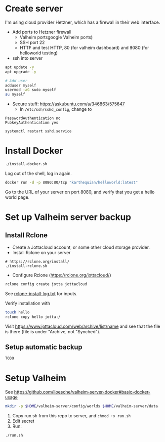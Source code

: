 # Create server

I'm using cloud provider Hetzner, which has a firewall in their web interface.

* Add ports to Hetzner firewall
    * Valheim portsgoogle Valheim ports)
    * SSH port 22
    * HTTP and test HTTP, 80 (for valheim dashboard) and 8080 (for helloworld testing)
* ssh into server

```sh
apt update -y
apt upgrade -y

# Add user
adduser myself
usermod -aG sudo myself
su myself
```

* Secure stuff: https://askubuntu.com/a/346863/575647
  * In `/etc/ssh/sshd_config`, change to 

```
PasswordAuthentication no
PubkeyAuthentication yes
```

```
systemctl restart sshd.service
```


# Install Docker
```sh
./install-docker.sh
```

Log out of the shell, log in again.

```sh
docker run -d -p 8080:80/tcp "karthequian/helloworld:latest"
```

Go to the URL of your server on port 8080, and verify that you get a hello world page.

# Set up Valheim server backup

## Install Rclone

* Create a Jottacloud account, or some other cloud storage provider.
* Install Rclone on your server

```
# https://rclone.org/install/
./install-rclone.sh
```

* Configure Rclone (https://rclone.org/jottacloud/)

```sh
rclone config create jotta jottacloud
```

See [rclone-install-log.txt](rclone-install-log.txt) for inputs.

Verify installation with

```sh
touch hello
rclone copy hello jotta:/
```

Visit https://www.jottacloud.com/web/archive/list/name and see that the file is there (file is under
"Archive, not "Synched").

## Setup automatic backup

```sh
TODO
```


# Setup Valheim
See https://github.com/lloesche/valheim-server-docker#basic-docker-usage



```sh
mkdir -p $HOME/valheim-server/config/worlds $HOME/valheim-server/data
```

1. Copy run.sh from this repo to server, and `chmod +x run.sh`
2. Edit secret
3. Run:

```sh
./run.sh
```
